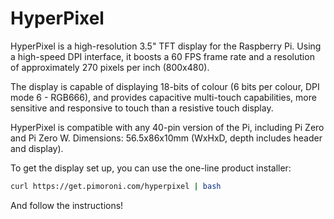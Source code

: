 <!--
---
name: Hyperpixel
class: board
type: display
formfactor: Custom
manufacturer: Pimoroni
description: A high-resolution 3.5" TFT display for the Raspberry Pi
url: https://shop.pimoroni.com/products/hyperpixel
github: https://github.com/pimoroni/hyperpixel
buy: https://shop.pimoroni.com/products/hyperpixel
image: 'hyperpixel.png'
pincount: 40
eeprom: no
power:
  '1':
  '2':
ground:
  '6':
  '9':
  '14':
  '20':
  '25':
  '30':
  '34':
  '39':
pin:
  'bcm0':
    name: DPI Clock
  'bcm1':
    name: DPI EN
  'bcm2':
    name: DPI V-Sync
  'bcm3':
    name: DPI H-Sync
  'bcm4':
    name: Blue 2
  'bcm5':
    name: Blue 3
  'bcm6':
    name: Blue 4
  'bcm7':
    name: Blue 5
  'bcm8':
    name: Blue 6
  'bcm9':
    name: Blue 7
  'bcm12':
    name: Green 2
  'bcm13':
    name: Green 3
  'bcm14':
    name: Green 4
  'bcm15':
    name: Green 5
  'bcm16':
    name: Green 6
  'bcm17':
    name: Green 7
  'bcm20':
    name: Red 2
  'bcm21':
    name: Red 3
  'bcm22':
    name: Red 4
  'bcm23':
    name: Red 5
  'bcm24':
    name: Red 6
  'bcm25':
    name: Red 7
  'bcm10':
    name: Touch Data
    mode: i2c
  'bcm11':
    name: Touch Clock
    mode: i2c
  'bcm18':
    name: Touch Interrupt
    mode: output
  'bcm19':
    name: Backlight Control
    mode: output
  'bcm26':
    name: LCD Program Data
    mode: output
  'bcm27':
    name: LCD Program Clock
    mode: output
-->
# HyperPixel

HyperPixel is a high-resolution 3.5" TFT display for the Raspberry Pi. Using a high-speed DPI interface, it boosts a 60 FPS frame rate and a resolution of approximately 270 pixels per inch (800x480).

The display is capable of displaying 18-bits of colour (6 bits per colour, DPI mode 6 - RGB666), and provides capacitive multi-touch capabilities, more sensitive and responsive to touch than a resistive touch display.

HyperPixel is compatible with any 40-pin version of the Pi, including Pi Zero and Pi Zero W.
Dimensions: 56.5x86x10mm (WxHxD, depth includes header and display).

To get the display set up, you can use the one-line product installer:

```bash
curl https://get.pimoroni.com/hyperpixel | bash
```

And follow the instructions!
